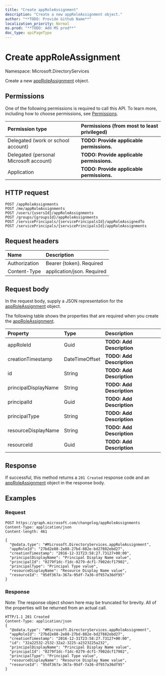 ```yaml
---
title: "Create appRoleAssignment"
description: "Create a new appRoleAssignment object."
author: "**TODO: Provide Github Name**"
localization_priority: Normal
ms.prod: "**TODO: Add MS prod**"
doc_type: apiPageType
---
```


# Create appRoleAssignment

Namespace: Microsoft.DirectoryServices

Create a new [appRoleAssignment](../resources/microsoft.directoryservices-approleassignment.md) object.

## Permissions
One of the following permissions is required to call this API. To learn more, including how to choose permissions, see [Permissions](/concepts/permissions-reference.md).

|Permission type|Permissions (from most to least privileged)|
|:---|:---|
|Delegated (work or school account)|**TODO: Provide applicable permissions.**|
|Delegated (personal Microsoft account)|**TODO: Provide applicable permissions.**|
|Application|**TODO: Provide applicable permissions.**|

## HTTP request
<!-- {
  "blockType": "ignored"
}
-->
``` http
POST /appRoleAssignments
POST /me/appRoleAssignments
POST /users/{usersId}/appRoleAssignments
POST /groups/{groupsId}/appRoleAssignments
POST /servicePrincipals/{servicePrincipalsId}/appRoleAssignedTo
POST /servicePrincipals/{servicePrincipalsId}/appRoleAssignments
```

## Request headers
|Name|Description|
|:---|:---|
|Authorization|Bearer {token}. Required|
|Content-Type|application/json. Required|

## Request body
In the request body, supply a JSON representation for the [appRoleAssignment](../resources/microsoft.directoryservices-approleassignment.md) object.

The following table shows the properties that are required when you create the [appRoleAssignment](../resources/microsoft.directoryservices-approleassignment.md).

|Property|Type|Description|
|:---|:---|:---|
|appRoleId|Guid|**TODO: Add Description**|
|creationTimestamp|DateTimeOffset|**TODO: Add Description**|
|id|String|**TODO: Add Description**|
|principalDisplayName|String|**TODO: Add Description**|
|principalId|Guid|**TODO: Add Description**|
|principalType|String|**TODO: Add Description**|
|resourceDisplayName|String|**TODO: Add Description**|
|resourceId|Guid|**TODO: Add Description**|



## Response
If successful, this method returns a `201 Created` response code and an [appRoleAssignment](../resources/microsoft.directoryservices-approleassignment.md) object in the response body.

## Examples

### Request
<!-- {
  "blockType": "request",
  "name": "create_approleassignment_from_approleassignments"
}
-->
``` http
POST https://graph.microsoft.com/changelog/appRoleAssignments
Content-Type: application/json
Content-length: 461

{
  "@odata.type": "#Microsoft.DirectoryServices.appRoleAssignment",
  "appRoleId": "27bd2e88-2e88-27bd-882e-bd27882ebd27",
  "creationTimestamp": "2016-12-31T23:58:27.73127+00:00",
  "principalDisplayName": "Principal Display Name value",
  "principalId": "0279f1dc-f1dc-0279-dcf1-7902dcf17902",
  "principalType": "Principal Type value",
  "resourceDisplayName": "Resource Display Name value",
  "resourceId": "95df367a-367a-95df-7a36-df957a36df95"
}
```

### Response
Note: The response object shown here may be truncated for brevity. All of the properties will be returned from an actual call.
<!-- {
  "blockType": "response",
  "truncated": true,
  "@odata.type": "microsoft.directoryservices.approleassignment"
}
-->
``` http
HTTP/1.1 201 Created
Content-Type: application/json
{
  "@odata.type": "#Microsoft.DirectoryServices.appRoleAssignment",
  "appRoleId": "27bd2e88-2e88-27bd-882e-bd27882ebd27",
  "creationTimestamp": "2016-12-31T23:58:27.73127+00:00",
  "id": "32a22532-2532-32a2-3225-a2323225a232",
  "principalDisplayName": "Principal Display Name value",
  "principalId": "0279f1dc-f1dc-0279-dcf1-7902dcf17902",
  "principalType": "Principal Type value",
  "resourceDisplayName": "Resource Display Name value",
  "resourceId": "95df367a-367a-95df-7a36-df957a36df95"
}
```

